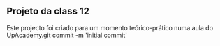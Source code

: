 ## Projeto da class 12

Este projecto foi criado para um momento teórico-prático numa aula do UpAcademy.git commit -m 'initial commit' 
